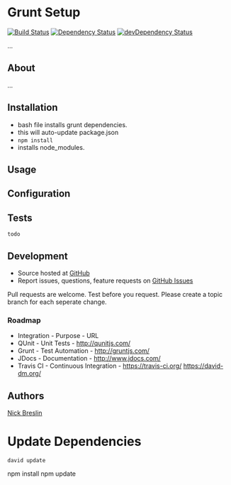 # Grunt Setup

[![Build Status](https://circleci.com/gh/nickbreslin/grunt-setup/tree/master.svg?style=shield)](https://circleci.com/gh/nickbreslin/grunt-setup/tree/master)
[![Dependency Status](https://david-dm.org/nickbreslin/grunt-setup.svg?style=flat)](https://david-dm.org/nickbreslin/grunt-setup)
[![devDependency Status](https://david-dm.org/nickbreslin/grunt-setup/dev-status.svg?style=flat)](https://david-dm.org/nickbreslin/grunt-setup#info=devDependencies)

...

## About

...


## Installation

- bash file installs grunt dependencies.
- this will auto-update package.json
- `npm install`
- installs node_modules.

## Usage

## Configuration

## Tests

    todo

## Development

- Source hosted at [GitHub](https://github.com/nickbreslin/grunt-setup)
- Report issues, questions, feature requests on [GitHub Issues](https://github.com/nickbreslin/grunt-setup/issues)

Pull requests are welcome. Test before you request. Please create a topic branch for each seperate change.

### Roadmap

* Integration - Purpose - URL
* QUnit - Unit Tests - http://qunitjs.com/
* Grunt - Test Automation - http://gruntjs.com/
* JDocs - Documentation - http://www.jdocs.com/
* Travis CI - Continuous Integration - https://travis-ci.org/
https://david-dm.org/

## Authors

[Nick Breslin](https://github.com/nickbreslin)

# Update Dependencies

`
david update
`

npm install
npm update

